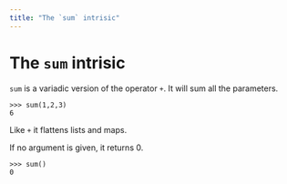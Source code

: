```yaml
---
title: "The `sum` intrisic"
---
```

# The `sum` intrisic

`sum` is a variadic version of the operator `+`. It will sum all the parameters.
```dices
>>> sum(1,2,3)
6
```
Like `+` it flattens lists and maps.

If no argument is given, it returns 0.
```dices
>>> sum()
0
```